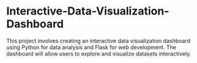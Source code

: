 # Interactive-Data-Visualization-Dashboard
This project involves creating an interactive data visualization dashboard using Python for data analysis and Flask for web development. The dashboard will allow users to explore and visualize datasets interactively.
